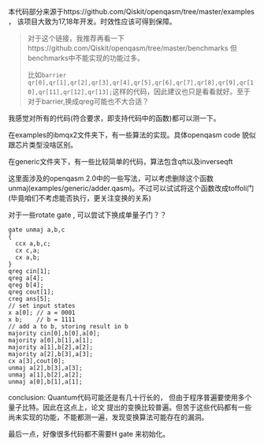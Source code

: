 本代码部分来源于https://github.com/Qiskit/openqasm/tree/master/examples ， 该项目大致为17,18年开发。时效性应该可得到保障。

> 对于这个链接，我推荐再看一下https://github.com/Qiskit/openqasm/tree/master/benchmarks 但benchmarks中不能实现的功能过多。
>
> 比如```barrier qr[0],qr[1],qr[2],qr[3],qr[4],qr[5],qr[6],qr[7],qr[8],qr[9],qr[10],qr[11],qr[12],qr[13];```这样的代码，因此建议也只是看看就好。至于对于barrier,换成qreg可能也不大合适？

我感觉对所有的代码(符合要求，即支持代码中的函数)都可以测一下。

在examples的ibmqx2文件夹下，有一些算法的实现。具体openqasm code 貌似跟芯片类型没啥区别。

在generic文件夹下，有一些比较简单的代码，算法包含qft以及inverseqft



这里面涉及的openqasm 2.0中的一些写法，可以考虑删除这个函数unmaj(examples/generic/adder.qasm)。不过可以试试将这个函数改成toffoli门(毕竟咱们不考虑能否执行，更关注变换的关系)

对于一些rotate gate , 可以尝试下换成单量子门？？

```
gate unmaj a,b,c 
{ 
  ccx a,b,c; 
  cx c,a; 
  cx a,b; 
}
qreg cin[1];
qreg a[4];
qreg b[4];
qreg cout[1];
creg ans[5];
// set input states
x a[0]; // a = 0001
x b;    // b = 1111
// add a to b, storing result in b
majority cin[0],b[0],a[0];
majority a[0],b[1],a[1];
majority a[1],b[2],a[2];
majority a[2],b[3],a[3];
cx a[3],cout[0];
unmaj a[2],b[3],a[3];
unmaj a[1],b[2],a[2];
unmaj a[0],b[1],a[1];
```



conclusion:  Quantum代码可能还是有几十行长的，  但由于程序普遍要使用多个量子比特。因此在这点上，论文		提出的变换比较普遍。但苦于这些代码都有一些 尚未实现的功能，不能都测一遍，发现变换算法可能存在的漏洞。


最后一点，好像很多代码都不需要H gate 来初始化。

